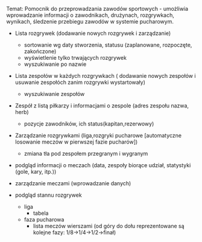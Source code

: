 Temat: Pomocnik do przeprowadzania zawodów sportowych - umożliwia wprowadzanie informacji o zawodnikach, drużynach, rozgrywkach, wynikach, śledzenie przebiegu zawodów w systemie pucharowym.


 - Lista rozgrywek (dodawanie nowych rozgrywek i zarządzanie) 
   - sortowanie wg daty stworzenia, statusu (zaplanowane, rozpoczęte, zakończone)
   - wyświetlenie tylko trwających rozgrywek
   - wyszukiwanie po nazwie

 - Lista zespołów w każdych rozgrywkach ( dodawanie nowych zespołów i usuwanie zespołóch zanim rozgrywki wystartowały)
   - wyszukiwanie zespołów
 - Zespół z listą piłkarzy i informacjami o zespole (adres zespołu nazwa, herb)
   - pozycje zawodników, ich status(kapitan,rezerwowy)
 - Zarządzanie rozgrywkami (liga,rozgryki pucharowe [automatyczne losowanie meczów w pierwszej fazie pucharów])
   - zmiana tła pod zespołem przegranym i wygranym
 - podgląd informacji o meczach (data, zespoły biorące udział, statystyki (gole, kary, itp.))
 - zarządzanie meczami (wprowadzanie danych)
 - podgląd stannu rozgrywek
   - liga
     - tabela
   - faza pucharowa
     - lista meczów wierszami (od góry do dołu reprezentowane są kolejne fazy: 1/8->1/4->1/2->finał)
